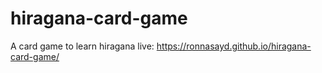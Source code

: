 # hiragana-card-game
A card game to learn hiragana
live: https://ronnasayd.github.io/hiragana-card-game/
